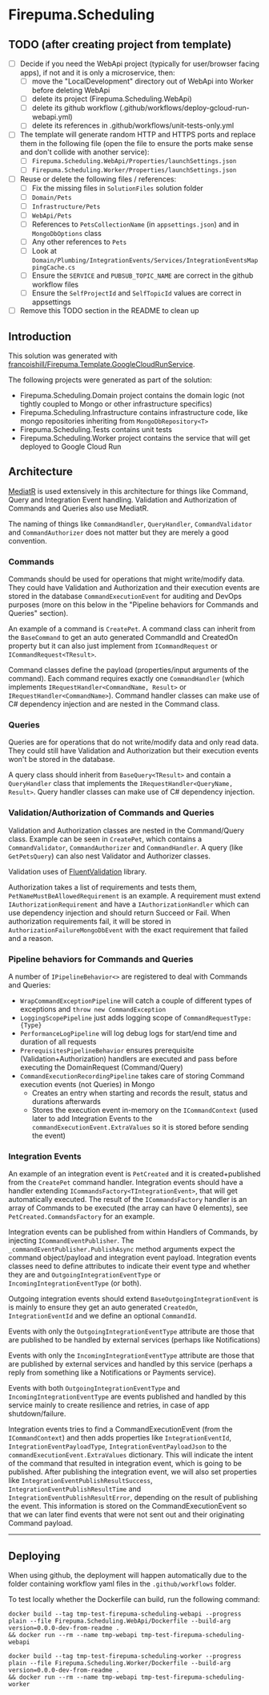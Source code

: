 ﻿# Firepuma.Scheduling

## TODO (after creating project from template)

* [ ] Decide if you need the WebApi project (typically for user/browser facing apps), if not and it is only a microservice, then:
    * [ ] move the "LocalDevelopment" directory out of WebApi into Worker before deleting WebApi
    * [ ] delete its project (Firepuma.Scheduling.WebApi)
    * [ ] delete its github workflow (.github/workflows/deploy-gcloud-run-webapi.yml)
    * [ ] delete its references in .github/workflows/unit-tests-only.yml
* [ ] The template will generate random HTTP and HTTPS ports and replace them in the following file (open the file to ensure the ports make sense and don't collide with another service):
    * [ ] `Firepuma.Scheduling.WebApi/Properties/launchSettings.json`
    * [ ] `Firepuma.Scheduling.Worker/Properties/launchSettings.json`
* [ ] Reuse or delete the following files / references:
    * [ ] Fix the missing files in `SolutionFiles` solution folder
    * [ ] `Domain/Pets`
    * [ ] `Infrastructure/Pets`
    * [ ] `WebApi/Pets`
    * [ ] References to `PetsCollectionName` (in `appsettings.json`) and in `MongoDbOptions` class
    * [ ] Any other references to `Pets`
    * [ ] Look at `Domain/Plumbing/IntegrationEvents/Services/IntegrationEventsMappingCache.cs`
    * [ ] Ensure the `SERVICE` and `PUBSUB_TOPIC_NAME` are correct in the github workflow files
    * [ ] Ensure the `SelfProjectId` and `SelfTopicId` values are correct in appsettings
* [ ] Remove this TODO section in the README to clean up

## Introduction

This solution was generated with [francoishill/Firepuma.Template.GoogleCloudRunService](https://github.com/francoishill/Firepuma.Template.GoogleCloudRunService).

The following projects were generated as part of the solution:

* Firepuma.Scheduling.Domain project contains the domain logic (not tightly coupled to Mongo or other infrastructure specifics)
* Firepuma.Scheduling.Infrastructure contains infrastructure code, like mongo repositories inheriting from `MongoDbRepository<T>`
* Firepuma.Scheduling.Tests contains unit tests
* Firepuma.Scheduling.Worker project contains the service that will get deployed to Google Cloud Run

## Architecture

[MediatR](https://github.com/jbogard/MediatR) is used extensively in this architecture for things like Command, Query and Integration Event handling. Validation and Authorization of Commands and Queries also use MediatR.

The naming of things like `CommandHandler`, `QueryHandler`, `CommandValidator` and `CommandAuthorizer` does not matter but they are merely a good convention.

### Commands

Commands should be used for operations that might write/modify data. They could have Validation and Authorization and their execution events are stored in the database `CommandExecutionEvent` for auditing and DevOps purposes (more on this below in the "Pipeline behaviors for Commands and Queries" section).

An example of a command is `CreatePet`. A command class can inherit from the `BaseCommand` to get an auto generated CommandId and CreatedOn property but it can also just implement from `ICommandRequest` or `ICommandRequest<TResult>`.

Command classes define the payload (properties/input arguments of the command). Each command requires exactly one `CommandHandler` (which implements `IRequestHandler<CommandName, Result>` or `IRequestHandler<CommandName>`). Command handler classes can make use of C# dependency injection and are nested in the Command class.

### Queries

Queries are for operations that do not write/modify data and only read data. They could still have Validation and Authorization but their execution events won't be stored in the database.

A query class should inherit from `BaseQuery<TResult>` and contain a `QueryHandler` class that implements the `IRequestHandler<QueryName, Result>`. Query handler classes can make use of C# dependency injection.

### Validation/Authorization of Commands and Queries

Validation and Authorization classes are nested in the Command/Query class. Example can be seen in `CreatePet`, which contains a `CommandValidator`, `CommandAuthorizer` and `CommandHandler`. A query (like `GetPetsQuery`) can also nest Validator and Authorizer classes.

Validation uses of [FluentValidation](https://docs.fluentvalidation.net/en/latest/) library.

Authorization takes a list of requirements and tests them, `PetNameMustBeAllowedRequirement` is an example. A requirement must extend `IAuthorizationRequirement` and have a `IAuthorizationHandler` which can use dependency injection and should return Succeed or Fail. When authorization requirements fail, it will be stored in `AuthorizationFailureMongoDbEvent` with the exact requirement that failed and a reason.

### Pipeline behaviors for Commands and Queries

A number of `IPipelineBehavior<>` are registered to deal with Commands and Queries:

* `WrapCommandExceptionPipeline` will catch a couple of different types of exceptions and `throw new CommandException`
* `LoggingScopePipeline` just adds logging scope of `CommandRequestType:{Type}`
* `PerformanceLogPipeline` will log debug logs for start/end time and duration of all requests
* `PrerequisitesPipelineBehavior` ensures prerequisite (Validation+Authorization) handlers are executed and pass before executing the DomainRequest (Command/Query)
* `CommandExecutionRecordingPipeline` takes care of storing Command execution events (not Queries) in Mongo
  * Creates an entry when starting and records the result, status and durations afterwards
  * Stores the execution event in-memory on the `ICommandContext` (used later to add Integration Events to the `commandExecutionEvent.ExtraValues` so it is stored before sending the event)

### Integration Events

An example of an integration event is `PetCreated` and it is created+published from the `CreatePet` command handler. Integration events should have a handler extending `ICommandsFactory<TIntegrationEvent>`, that will get automatically executed. The result of the `ICommandsFactory` handler is an array of Commands to be executed (the array can have 0 elements), see `PetCreated.CommandsFactory` for an example.

Integration events can be published from within Handlers of Commands, by injecting `ICommandEventPublisher`. The `_commandEventPublisher.PublishAsync` method arguments expect the command object/payload and integration event payload. Integration events classes need to define attributes to indicate their event type and whether they are and `OutgoingIntegrationEventType` or `IncomingIntegrationEventType` (or both).

Outgoing integration events should extend `BaseOutgoingIntegrationEvent` is is mainly to ensure they get an auto generated `CreatedOn`, `IntegrationEventId` and we define an optional `CommandId`.

Events with only the `OutgoingIntegrationEventType` attribute are those that are published to be handled by external services (perhaps like Notifications)

Events with only the `IncomingIntegrationEventType` attribute are those that are published by external services and handled by this service (perhaps a reply from something like a Notifications or Payments service).

Events with both `OutgoingIntegrationEventType` and `IncomingIntegrationEventType` are events published and handled by this service mainly to create resilience and retries, in case of app shutdown/failure.

Integration events tries to find a CommandExecutionEvent (from the `ICommandContext`) and then adds properties like `IntegrationEventId`, `IntegrationEventPayloadType`, `IntegrationEventPayloadJson` to the `commandExecutionEvent.ExtraValues` dictionary. This will indicate the intent of the command that resulted in integration event, which is going to be published. After publishing the integration event, we will also set properties like `IntegrationEventPublishResultSuccess`, `IntegrationEventPublishResultTime` and `IntegrationEventPublishResultError`, depending on the result of publishing the event. This information is stored on the CommandExecutionEvent so that we can later find events that were not sent out and their originating Command payload.

---

## Deploying

When using github, the deployment will happen automatically due to the folder containing workflow yaml files in the `.github/workflows` folder.

To test locally whether the Dockerfile can build, run the following command:

```shell
docker build --tag tmp-test-firepuma-scheduling-webapi --progress plain --file Firepuma.Scheduling.WebApi/Dockerfile --build-arg version=0.0.0-dev-from-readme .
&& docker run --rm --name tmp-webapi tmp-test-firepuma-scheduling-webapi
```

```shell
docker build --tag tmp-test-firepuma-scheduling-worker --progress plain --file Firepuma.Scheduling.Worker/Dockerfile --build-arg version=0.0.0-dev-from-readme .
&& docker run --rm --name tmp-webapi tmp-test-firepuma-scheduling-worker
```